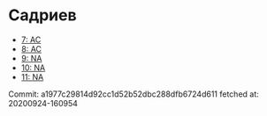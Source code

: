 # Садриев
- [7: AC](7.md)
- [8: AC](8.md)
- [9: NA](9.md)
- [10: NA](10.md)
- [11: NA](11.md)

Commit: a1977c29814d92cc1d52b52dbc288dfb6724d611
 fetched at: 20200924-160954

